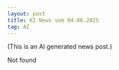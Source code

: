 ```yaml
---
layout: post
title: KI News vom 04.06.2025
tag: AI
---
```

(This is an AI generated news post.)

Not found
